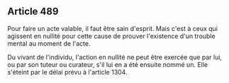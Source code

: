 Article 489
----
Pour faire un acte valable, il faut être sain d'esprit. Mais c'est à ceux qui
agissent en nullité pour cette cause de prouver l'existence d'un trouble mental
au moment de l'acte.

Du vivant de l'individu, l'action en nullité ne peut être exercée que par lui,
ou par son tuteur ou curateur, s'il lui en a été ensuite nommé un. Elle s'éteint
par le délai prévu à l'article 1304.
